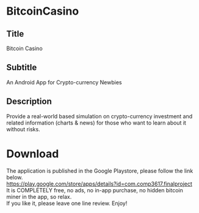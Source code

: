 # BitcoinCasino

## Title
Bitcoin Casino

## Subtitle 
An Android App for Crypto-currency Newbies

## Description
Provide a real-world based simulation on crypto-currency investment and related information (charts & news) for those who want to learn about it without risks.

# Download
The application is published in the Google Playstore, please follow the link below.<br>
https://play.google.com/store/apps/details?id=com.comp3617.finalproject <br>
It is COMPLETELY free, no ads, no in-app purchase, no hidden bitcoin miner in the app, so relax. <br>
If you like it, please leave one line review. Enjoy!
